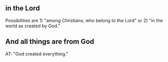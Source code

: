 ## in the Lord ##

Possibilities are 1) "among Christians, who belong to the Lord" or 2) "in the world as created by God."

## And all things are from God ##

AT: "God created everything."
